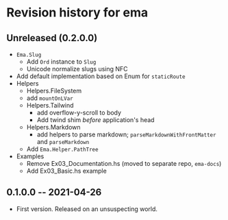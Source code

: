# Revision history for ema

## Unreleased (0.2.0.0)

- `Ema.Slug`
  - Add `Ord` instance to `Slug`
  - Unicode normalize slugs using NFC
- Add default implementation based on Enum for `staticRoute`
- Helpers
  - Helpers.FileSystem
  - add `mountOnLVar`
  - Helpers.Tailwind
    - add overflow-y-scroll to body
    - Add twind shim *before* application's head
  - Helpers.Markdown
    - add helpers to parse markdown; `parseMarkdownWithFrontMatter` and `parseMarkdown`
  - Add `Ema.Helper.PathTree`
- Examples
  - Remove Ex03_Documentation.hs (moved to separate repo, `ema-docs`)
  - Add Ex03_Basic.hs example

## 0.1.0.0 -- 2021-04-26

* First version. Released on an unsuspecting world.
